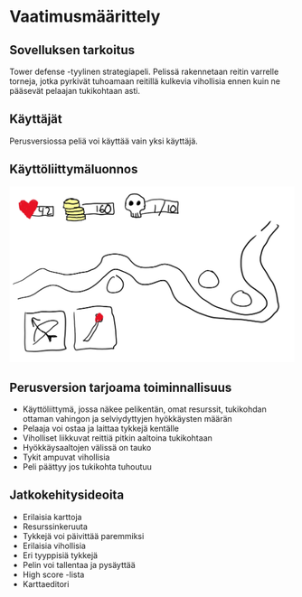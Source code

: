 # Vaatimusmäärittely

## Sovelluksen tarkoitus

Tower defense -tyylinen strategiapeli. Pelissä rakennetaan reitin varrelle torneja, jotka pyrkivät tuhoamaan reitillä kulkevia vihollisia ennen kuin ne pääsevät pelaajan tukikohtaan asti. 

## Käyttäjät

Perusversiossa peliä voi käyttää vain yksi käyttäjä.

## Käyttöliittymäluonnos

![alt text](https://github.com/mvarilo/ot-harjoitustyo/blob/master/dokumentaatio/kayttoliittyma.jpg)

## Perusversion tarjoama toiminnallisuus
- Käyttöliittymä, jossa näkee pelikentän, omat resurssit, tukikohdan ottaman vahingon ja selviydyttyjen hyökkäysten määrän
- Pelaaja voi ostaa ja laittaa tykkejä kentälle
- Viholliset liikkuvat reittiä pitkin aaltoina tukikohtaan
- Hyökkäysaaltojen välissä on tauko
- Tykit ampuvat vihollisia
- Peli päättyy jos tukikohta tuhoutuu


## Jatkokehitysideoita

- Erilaisia karttoja
- Resurssinkeruuta
- Tykkejä voi päivittää paremmiksi
- Erilaisia vihollisia
- Eri tyyppisiä tykkejä
- Pelin voi tallentaa ja pysäyttää
- High score -lista
- Karttaeditori
